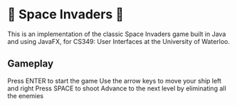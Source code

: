 # 👾 Space Invaders 👾
This is an implementation of the classic Space Invaders game built in Java and using JavaFX, for CS349: User Interfaces at the University of Waterloo.

## Gameplay
Press ENTER to start the game
Use the arrow keys to move your ship left and right
Press SPACE to shoot
Advance to the next level by eliminating all the enemies
